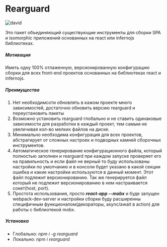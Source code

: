 # Rearguard

![david](https://david-dm.org/Techintouch/rearguard.svg)

Это пакет объединяющий существующие инструменты для сборки SPA и isomorphic приложений основанных на react или infernojs
библиотеках.

##### Мотивация
Иметь одну 100% отлаженную, версионированную конфигурацию сборки для всех front-end проектов основанных на библиотеках 
react и infernojs. 

##### Преимущества 
1. Нет необходимсоти обновлять в кажом проекте много зависимостей, достаточно обновить версию rearguard и 
переустановить пакеты
2. Возможно установить rearguard глобально и не ставить одинаковые зависимости для разработки в каждый проект, тем 
самым не увеличивая кол-во мелких файлов на диске.
3. Минимально необходима конфигурация для всех проектов, абстрагирует от сложных настроек и подводных камней 
сборочных инструментов.
4. Автоматическое генерирование конфигурационного файла, который полностью заполнен и rearguard при каждом
запуске проверяет его на правильность и если файл не верный то буду использованы настройки по умолчанию и в консоли 
будет указано в какой секции ошибка и какие настройки используются в данный момент. Этот файл подлежит версионированию.
Так же генерируется файл который не подлежит версионированию в нем настраивается сокет(host, port).
5. Простота использования, просто _**react-app --mobx**_ и буде запущен webpack-dev-server и настройки сборки буду
расширенны специфичным функционалом(декораторы, async/await в action) для работы с библиотекой mobx.

##### Установка
- Глобально: _npm i -g rearguard_
- Локально: _npm i rearguard_
